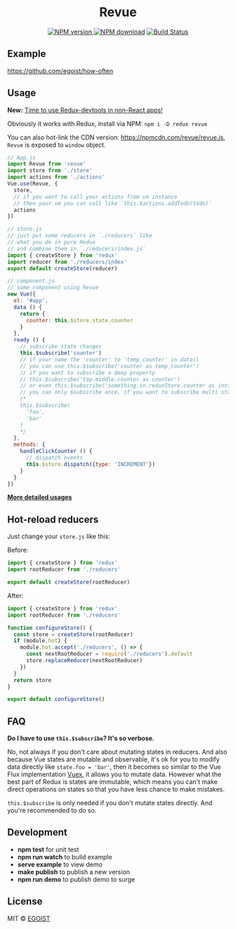 <h1 align="center">Revue</h1>

<p align="center">
  <a href="https://www.npmjs.com/package/revue">
    <img src="https://camo.githubusercontent.com/b145895dcb12693255d3b4b371446ea6b73fa357/68747470733a2f2f696d672e736869656c64732e696f2f6e706d2f762f72657675652e737667" alt="NPM version" style="max-width:100%;">
  </a>
  <a href="https://www.npmjs.com/package/revue">
    <img src="https://camo.githubusercontent.com/49a99ffd8da7a0793e1d648f859792e9b1db45fa/68747470733a2f2f696d672e736869656c64732e696f2f6e706d2f646d2f72657675652e737667" alt="NPM download" style="max-width:100%;"></a>
  <a href="https://travis-ci.org/egoist/revue">
    <img src="https://img.shields.io/travis/egoist/revue/master.svg" alt="Build Status" style="max-width:100%;">
  </a>
</p>

## Example

https://github.com/egoist/how-often

## Usage

**New:** [Time to use Redux-devtools in non-React apps!](https://github.com/egoist/redux-devtools-script)

Obviously it works with Redux, install via NPM: `npm i -D redux revue`

You can also hot-link the CDN version: https://npmcdn.com/revue/revue.js, `Revue` is exposed to `window` object.

```javascript
// App.js
import Revue from 'revue'
import store from './store'
import actions from './actions'
Vue.use(Revue, {
  store,
  // if you want to call your actions from vm instance
  // then your vm you can call like `this.$actions.addTodo(todo)`
  actions
})

// store.js
// just put some reducers in `./reducers` like
// what you do in pure Redux
// and combine them in `./reducers/index.js`
import { createStore } from 'redux'
import reducer from './reducers/index'
export default createStore(reducer)

// component.js
// some component using Revue
new Vue({
  el: '#app',
  data () {
    return {
      counter: this.$store.state.counter
    }
  },
  ready () {
    // subscribe state changes
    this.$subscribe('counter')
    // if your name the 'counter' to 'temp_counter' in data()
    // you can use this.$subscribe('counter as temp_counter')
    // if you want to subscribe a deep property
    // this.$subscribe('top.middle.counter as counter')
    // or even this.$subscribe('something.in.reduxStore.counter as instance.somewhere.counter')
    // you can only $subscribe once, if you want to subscribe multi states at the same time, do this:
    /*
    this.$subscribe(
      'foo',
      'bar'
    )
    */
  },
  methods: {
    handleClickCounter () {
      // dispatch events
      this.$store.dispatch({type: 'INCREMENT'})
    }
  }
})
```

[**More detailed usages**](/src)

## Hot-reload reducers

Just change your `store.js` like this:

Before:

```javascript
import { createStore } from 'redux'
import rootReducer from './reducers'

export default createStore(rootReducer)
```

After:

```javascript
import { createStore } from 'redux'
import rootReducer from './reducers'

function configureStore() {
  const store = createStore(rootReducer)
  if (module.hot) {
    module.hot.accept('./reducers', () => {
      const nextRootReducer = require('./reducers').default
      store.replaceReducer(nextRootReducer)
    })
  }
  return store
}

export default configureStore()
```

## FAQ

**Do I have to use `this.$subscribe`? It's so verbose.**

No, not always if you don't care about mutating states in reducers. And also because Vue states are mutable and observable, it's ok for you to modify data directly like `state.foo = 'bar'`, then it becomes so similar to the Vue Flux implementation [Vuex](https://github.com/vuejs/vuex), it allows you to mutate data. However what the best part of Redux is states are immutable, which means you can't make direct operations on states so that you have less chance to make mistakes.

`this.$subscribe` is only needed if you don't mutate states directly. And you're recommended to do so.

## Development

- **npm test** for unit test
- **npm run watch** to build example
- **serve example** to view demo
- **make publish** to publish a new version
- **npm run demo** to publish demo to surge

## License

MIT &copy; [EGOIST](https://github.com/egoist)
